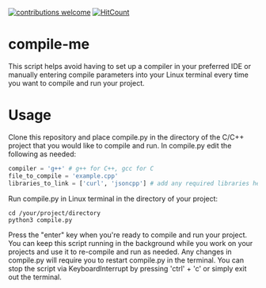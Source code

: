 [![contributions welcome](https://img.shields.io/badge/contributions-welcome-brightgreen.svg?style=flat)](https://github.com/dwyl/esta/issues)  [![HitCount](http://hits.dwyl.io/cnaimo/compile-me.svg)](http://hits.dwyl.io/cnaimo/compile-me)
# compile-me
This script helps avoid having to set up a compiler in your preferred IDE or manually entering compile parameters into your Linux terminal every time you want to compile and run your project.

# Usage
Clone this repository and place compile.py in the directory of the C/C++ project that you would like to compile and run. In compile.py edit the following as needed:

```python
compiler = 'g++' # g++ for C++, gcc for C
file_to_compile = 'example.cpp' 
libraries_to_link = ['curl', 'jsoncpp'] # add any required libraries here, if none then leave as []
```

Run compile.py in Linux terminal in the directory of your project:
```
cd /your/project/directory
python3 compile.py
```
Press the "enter" key when you're ready to compile and run your project. You can keep this script running in the background while you work on your projects and use it to re-compile and run as needed. Any changes in compile.py will require you to restart compile.py in the terminal. You can stop the script via KeyboardInterrupt by pressing 'ctrl' + 'c' or simply exit out the terminal.
